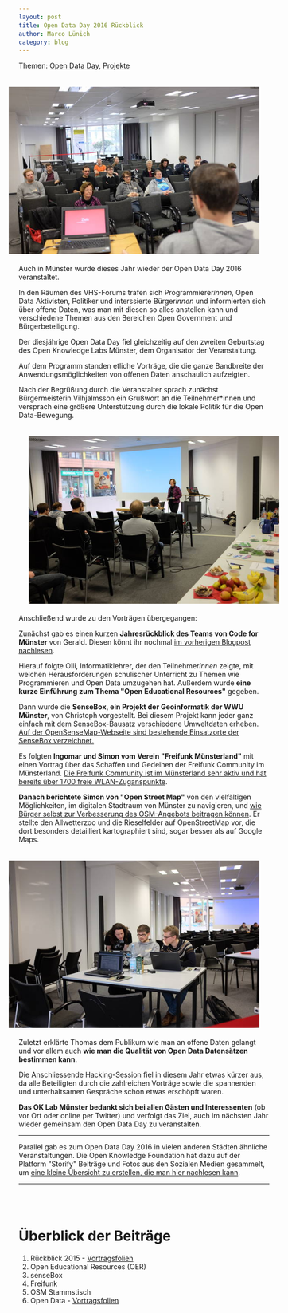```yaml
---
layout: post
title: Open Data Day 2016 Rückblick
author: Marco Lünich
category: blog
---
```

<style>
iframe {
  display: inline-block !important;
}

.story-block {
  margin: 10px auto;
  text-align: center;
}

img.inarticle {margin:20px}

.story-part {
  display: inline-block;
  width: 500px;
  vertical-align: top;
  text-align: justify;
  padding: 20px;
}
</style>


Themen: [Open Data Day](#odd), [Projekte](#projekte)


<img class="inarticle" src="/img/odd2016-gerald.jpg" style="float:right"/>


Auch in Münster wurde dieses Jahr wieder der Open Data Day 2016 veranstaltet.

In den Räumen des VHS-Forums trafen sich Programmierer*innen*, Open Data Aktivisten, Politiker und interssierte Bürger*innen* und informierten sich über offene Daten, was man mit diesen so alles anstellen kann und verschiedene Themen aus den Bereichen Open Government und Bürgerbeteiligung.

Der diesjährige Open Data Day fiel gleichzeitig auf den zweiten Geburtstag des Open Knowledge Labs Münster, dem Organisator der Veranstaltung.

Auf dem Programm standen etliche Vorträge, die die ganze Bandbreite der Anwendungsmöglichkeiten von offenen Daten anschaulich aufzeigten.

Nach der Begrüßung durch die Veranstalter sprach zunächst Bürgermeisterin Vilhjalmsson ein Grußwort an die Teilnehmer*innen und versprach eine größere Unterstützung durch die lokale Politik für die Open Data-Bewegung.

<img class="inarticle" src="/img/odd2016-grusswort.jpg" style="float:left" /> Anschließend wurde zu den Vorträgen übergegangen:


Zunächst gab es einen kurzen **Jahresrückblick des Teams von Code for Münster** von Gerald. Diesen könnt ihr nochmal [im vorherigen Blogpost nachlesen](http://codeformuenster.org/blog/2016/03/05/rueckblick-2015/).


Hierauf folgte Olli, Informatiklehrer, der den Teilnehmer*innen* zeigte, mit welchen Herausforderungen schulischer Unterricht zu Themen wie Programmieren und Open Data umzugehen hat. Außerdem wurde **eine kurze Einführung zum Thema "Open Educational Resources"** gegeben.


Dann wurde die **SenseBox, ein Projekt der Geoinformatik der WWU Münster**, von Christoph vorgestellt. Bei diesem Projekt kann jeder ganz einfach mit dem SenseBox-Bausatz verschiedene Umweltdaten erheben. [Auf der OpenSenseMap-Webseite sind bestehende Einsatzorte der SenseBox verzeichnet. ](http://opensensemap.org/)


Es folgten **Ingomar und Simon vom Verein "Freifunk Münsterland"** mit einen Vortrag über das Schaffen und Gedeihen der Freifunk Community im Münsterland.
[Die Freifunk Community ist im Münsterland sehr aktiv und hat bereits über 1700 freie WLAN-Zuganspunkte](https://freifunk-muensterland.de/).

**Danach berichtete Simon von "Open Street Map"** von den vielfältigen Möglichkeiten, im digitalen Stadtraum von Münster zu navigieren, und [wie Bürger selbst zur Verbesserung des OSM-Angebots beitragen können](http://wiki.openstreetmap.org/wiki/M%C3%BCnster/Stammtisch).
Er stellte den Allwetterzoo und die Rieselfelder auf OpenStreetMap vor, die dort besonders detailliert kartographiert sind, sogar besser als auf Google Maps.

<img class="inarticle" src="/img/odd2016-hackers.jpg" style="float:right" />
<br />
<br />

Zuletzt erklärte Thomas dem Publikum wie man an offene Daten gelangt und vor allem auch **wie man die Qualität von Open Data Datensätzen bestimmen kann**.

Die Anschliessende Hacking-Session fiel in diesem Jahr etwas kürzer aus, da alle Beteiligten durch die zahlreichen Vorträge
 sowie die spannenden und unterhaltsamen Gespräche schon etwas erschöpft waren.

**Das OK Lab Münster bedankt sich bei allen Gästen und Interessenten** (ob vor Ort oder online per Twitter) und verfolgt das Ziel, auch im nächsten Jahr wieder gemeinsam den Open Data Day zu veranstalten.

<hr />

Parallel gab es zum Open Data Day 2016 in vielen anderen Städten ähnliche Veranstaltungen. Die Open Knowledge Foundation hat dazu auf der Platform "Storify" Beiträge und Fotos aus den Sozialen Medien gesammelt, um [eine kleine Übersicht zu erstellen, die man hier nachlesen kann](https://storify.com/okfde/open-data-day-2016-in-germany#d4479a).

<hr />



<br /><br />

<h1>Überblick der Beiträge</h1>

 1. Rückblick 2015 - [Vortragsfolien](http://codeformuenster.org/codeforgermany-presentation/)
 2. Open Educational Resources (OER)
 3. senseBox
 4. Freifunk
 5. OSM Stammstisch
 6. Open Data - [Vortragsfolien](http://codeformuenster.org/open-data/open-data-slides)
